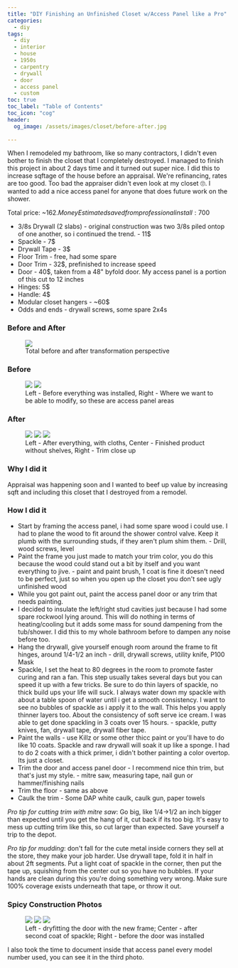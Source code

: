 ```yaml
---
title: "DIY Finishing an Unfinished Closet w/Access Panel like a Pro"
categories:
  - diy
tags:
  - diy
  - interior
  - house
  - 1950s
  - carpentry
  - drywall
  - door
  - access panel
  - custom
toc: true
toc_label: "Table of Contents"
toc_icon: "cog"
header:
  og_image: /assets/images/closet/before-after.jpg
  
---
```


When I remodeled my bathroom, like so many contractors, I didn't even bother to finish the closet that I completely destroyed. I managed to finish this project in about 2 days time and it turned out super nice. I did this to increase sqftage of the house before an appraisal. We're refinancing, rates are too good. Too bad the appraiser didn't even look at my closet 🙄. I wanted to add a nice access panel for anyone that does future work on the shower.

Total price: ~162$. Money Estimated saved from professional install: 700$

* 3/8s Drywall (2 slabs) - original construction was two 3/8s piled ontop of one another, so i continued the trend. - 11$
* Spackle - 7$
* Drywall Tape - 3$
* Floor Trim - free, had some spare
* Door Trim - 32$, prefinished to increase speed
* Door - 40$, taken from a 48" byfold door. My access panel is a portion of this cut to 12 inches
* Hinges: 5$
* Handle: 4$
* Modular closet hangers - ~60$
* Odds and ends - drywall screws, some spare 2x4s

### Before and After

<figure>
  <a href="/assets/images/closet/before-after.jpg"><img src="/assets/images/closet/before-after.jpg"></a>
	<figcaption>Total before and after transformation perspective</figcaption>
</figure>

### Before

<figure class="half">
	<a href="/assets/images/closet/before-everything.jpg"><img src="/assets/images/closet/before-everything.jpg"></a>
	<a href="/assets/images/closet/access-panel-targets.jpg"><img src="/assets/images/closet/access-panel-targets.jpg"></a>
	<figcaption>Left - Before everything was installed, Right - Where we want to be able to modify, so these are access panel areas</figcaption>
</figure>

### After

<figure class="third">
	<a href="/assets/images/closet/after.jpg"><img src="/assets/images/closet/after.jpg"></a>
	<a href="/assets/images/closet/before-hangers.jpg"><img src="/assets/images/closet/before-hangers.jpg"></a>
	<a href="/assets/images/closet/trim-zoom.jpg"><img src="/assets/images/closet/trim-zoom.jpg"></a>
	<figcaption>Left - After everything, with cloths, Center - Finished product without shelves, Right - Trim close up </figcaption>
</figure>

### Why I did it

Appraisal was happening soon and I wanted to beef up value by increasing sqft and including this closet that I destroyed from a remodel.

### How I did it

* Start by framing the access panel, i had some spare wood i could use. I had to plane the wood to fit around the shower control valve. Keep it plumb with the surrounding studs, if they aren't plum shim them. - Drill, wood screws, level
* Paint the frame you just made to match your trim color, you do this because the wood could stand out a bit by itself and you want everything to jive. - paint and paint brush, 1 coat is fine it doesn't need to be perfect, just so when you open up the closet you don't see ugly unfinished wood
* While you got paint out, paint the access panel door or any trim that needs painting.
* I decided to insulate the left/right stud cavities just because I had some spare rockwool lying around. This will do nothing in terms of heating/cooling but it adds some mass for sound dampening from the tub/shower. I did this to my whole bathroom before to dampen any noise before too.
* Hang the drywall, give yourself enough room around the frame to fit hinges, around 1/4-1/2 an inch - drill, drywall screws, utility knife, P100 Mask
* Spackle, I set the heat to 80 degrees in the room to promote faster curing and ran a fan. This step usually takes several days but you can speed it up with a few tricks. Be sure to do thin layers of spackle, no thick build ups your life will suck. I always water down my spackle with about a table spoon of water until i get a smooth consistency. I want to see no bubbles of spackle as i apply it to the wall. This helps you apply thinner layers too. About the consistency of soft serve ice cream. I was able to get done spackling in 3 coats over 15 hours. - spackle, putty knives, fan, drywall tape, drywall fiber tape.
* Paint the walls - use Killz or some other thicc paint or you'll have to do like 10 coats. Spackle and raw drywall will soak it up like a sponge. I had to do 2 coats with a thick primer, i didn't bother painting a color overtop. Its just a closet.
* Trim the door and access panel door - I recommend nice thin trim, but that's just my style. - mitre saw, measuring tape, nail gun or hammer/finishing nails
* Trim the floor - same as above
* Caulk the trim - Some DAP white caulk, caulk gun, paper towels

*Pro tip for cutting trim with mitre saw*: Go big, like 1/4->1/2 an inch bigger than expected until you get the hang of it, cut back if its too big. It's easy to mess up cutting trim like this, so cut larger than expected. Save yourself a trip to the depot.

*Pro tip for mudding*: don't fall for the cute metal inside corners they sell at the store, they make your job harder. Use drywall tape, fold it in half in about 2ft segments. Put a light coat of spackle in the corner, then put the tape up, squishing from the center out so you have no bubbles. If your hands are clean during this you're doing something very wrong. Make sure 100% coverage exists underneath that tape, or throw it out.

### Spicy Construction Photos

<figure class="third">
	<a href="/assets/images/closet/dry-fit-door.jpg"><img src="/assets/images/closet/dry-fit-door.jpg"></a>
	<a href="/assets/images/closet/spackle.jpg"><img src="/assets/images/closet/spackle.jpg"></a>
	<a href="/assets/images/closet/before-door.jpg"><img src="/assets/images/closet/before-door.jpg"></a>
	<figcaption>Left - dryfitting the door with the new frame; Center - after second coat of spackle; Right - before the door was installed</figcaption>
</figure>

I also took the time to document inside that access panel every model number used, you can see it in the third photo.